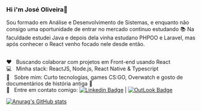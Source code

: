 ### Hi i'm José Oliveira👋

Sou formado em Análise e Desenvolvimento de Sistemas,
e enquanto não consigo uma oportunidade de entrar no mercado continuo estudando :books:
Na faculdade estudei Java e depois dela vinha estudano PHPOO e Laravel,
mas após conhecer o React venho focado nele desde então.

<br/> :heart: &nbsp; Buscando colaborar com projetos em Front-end usando React
<br/> :computer: &nbsp; Minha stack: ReactJS, Node.js, React Native & Typescript
<br/> 💬  &nbsp; Sobre mim: Curto tecnologias, games CS:GO, Overwatch e gosto de documentários de história antiga :movie_camera:
<br/> :email: &nbsp; Entre em contato comigo: 
 [![Linkedin Badge](https://img.shields.io/badge/-Jos%C3%A9Oliveira-blue?style=flat-square&logo=Linkedin&logoColor=white&link=https://www.linkedin.com/in/joseooliveira/)](https://www.linkedin.com/in/joseooliveira/) 
| 
  [![OutLook Badge](https://img.shields.io/badge/-j.oliveira90@live.com-0078D4?style=flat-square&logo=Microsoft-Outlook&logoColor=white&link=mailto:j.oliveira90@live.com)](mailto:j.oliveira90@live.com)

[![Anurag's GitHub stats](https://github-readme-stats.vercel.app/api?username=olliveer)](https://github.com/anuraghazra/github-readme-stats)


